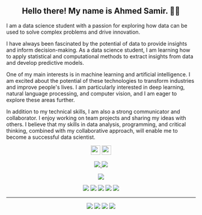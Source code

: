 <h2 align="center">Hello there! My name is Ahmed Samir. 👋🤓</h2>
<p> 
I am a data science student with a passion for exploring how data can be used to solve complex problems and drive innovation.

I have always been fascinated by the potential of data to provide insights and inform decision-making. As a data science student, I am learning how to apply statistical and computational methods to extract insights from data and develop predictive models.

One of my main interests is in machine learning and artificial intelligence. I am excited about the potential of these technologies to transform industries and improve people's lives. I am particularly interested in deep learning, natural language processing, and computer vision, and I am eager to explore these areas further.

In addition to my technical skills, I am also a strong communicator and collaborator. I enjoy working on team projects and sharing my ideas with others. I believe that my skills in data analysis, programming, and critical thinking, combined with my collaborative approach, will enable me to become a successful data scientist.


</p>


<p align="center"><a href="https://www.kaggle.com/ahmedsamirafattah"><img src="https://img.shields.io/badge/Kaggle-%230077B5.svg?&style=for-the-badge&logo=kaggle&logoColor=white" height=25></a> <a href="https://www.linkedin.com/in/ahmed-samir-9a5769233/"><img src="https://img.shields.io/badge/linkedin-%230077B5.svg?&style=for-the-badge&logo=linkedin&logoColor=white" height=25></a> <a href="https://t.me/DataBlog2023"></a> 
</p>

<p align=center>
  <a href="https://github.com/ahmedsamir42003">
    <img src="https://badges.pufler.dev/visits/ahmedsamir42003/ahmedsamir42003?style=flat-square&color=black&logo=github">
  </a>
  <a href="https://github.com/ahmedsamir42003?tab=repositories">
    <img src="https://badges.pufler.dev/repos/ahmedsamir42003?style=flat-square&color=black&logo=github">
  </a>
</p>
<p align="center">
<a href="https://github.com/ahmedsamir42003"><img src="https://img.shields.io/github/followers/ahmedsamir42003?style=social"></a>
</p>
<p align="center">
 <img src="https://img.shields.io/badge/Machine Learning-green"> <img src="https://img.shields.io/badge/Deep Learning-red"> <img src="https://img.shields.io/badge/Computer Vision-magenta"> <img src="https://img.shields.io/badge/Natural Language Processing-yellow"> <img src="https://img.shields.io/badge/statistics-gray">
</p>
<hr>
<p align="center">
<img src="https://img.shields.io/badge/TensorFlow%20-%23FF6F00.svg?&style=for-the-badge&logo=TensorFlow&logoColor=white" /> <img src="https://img.shields.io/badge/python%20-%2314354C.svg?&style=for-the-badge&logo=python&logoColor=white"/>  <img src="https://img.shields.io/badge/git%20-%23F05033.svg?&style=for-the-badge&logo=git&logoColor=white"/> <img src="https://img.shields.io/badge/github%20-%23121011.svg?&style=for-the-badge&logo=github&logoColor=white"/>
</p>








